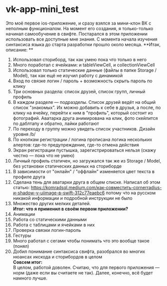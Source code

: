 # vk-app-mini_test
Это моё первое ios-приложение, и сразу взялся за мини-клон ВК с неполным функционалом. На момент его создания, я только-только начинал самообучение в свифте. Постарался в этом приложении использовать все доступные мне знания. С момента начала изучения синтаксиса языка до старта разработки прошло около месяца. **Итак, описание:  **
1. Использовал сториборд, так как умею пока что только в него  
2. Много поработал с ячейками: и tableViewCell, и collectionViewCell  
3. Использовал только статические данные (файлы в папке Storage / Model), так как ещё не изучил работу с динамикой  
4. Вход по связке логин / пароль + возможность скрыть пароль по клику  
5. Три основных раздела: список друзей, список групп, личный профиль  
6. В каждом разделе — подразделы. Список друзей ведёт на общий список "знакомых". Их можно добавить к себе в друзья, а после, по клику на ячейку, перейти к ним в "профиль", который состоит из фотографий. Аватарка друга анимирована на клик, фото скейлится по даблтапу и обратно, лайки работают  
7. По переходу в группу можно увидеть список участников. Дизайн уровня /b/  
8. По кнопкам регистрации / логина прописана логика нескольких алертов: где-то предупреждение, где-то отмена действия  
9. Экран регистрации пустышка, зарегистрироваться нельзя (скажу честно — пока что не умею)  
10. Личный профиль статичен, но загружался так же из Storage / Model, без установки статических данных на сториборде  
11. В зависимости от "онлайн" / "оффлайн" изменяется цвет текста в профиле друга  
12. Сделана тень для аватарки друга в общем списке. Написал об этом статью: https://komradsql.medium.com/как-совместить-cornerradius-и-shadow-у-uiimage-в-swift-312c77eaebc6 потому что на русском никакой информации и подробной инструкции не было  
13. Множество других мелких деталей.  
**Итог: что я применил в своём первом приложении?**  
1. Анимации  
2. Работа со статическими данными  
3. Работа с таблицами и ячейками в них  
4. Проверка связки логин-пароль  
5. Гестуры  
6. Много работал с сегами чтобы понимать что это вообще такое (понял)  
7. Добил понимание синтаксиса свифта, разобрался во многих нюансах икскода и сторибордов в целом  
**Совсем итог:**  
В целом, работой доволен. Считаю, что для первого приложения — норм (даже если вы считаете не так). Далее, конечно, всё будет намного лучше.
